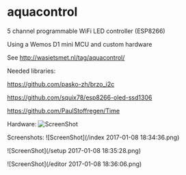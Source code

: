 # aquacontrol
5 channel programmable WiFi LED controller (ESP8266)

Using a Wemos D1 mini MCU and custom hardware

See http://wasietsmet.nl/tag/aquacontrol/

Needed libraries:

https://github.com/pasko-zh/brzo_i2c

https://github.com/squix78/esp8266-oled-ssd1306

https://github.com/PaulStoffregen/Time

Hardware:
![ScreenShot](http://wasietsmet.nl/wp-content/uploads/2016/11/OLEDflash1.jpg)

Screenshots:
![ScreenShot](/index 2017-01-08 18:34:36.png)

![ScreenShot](/setup 2017-01-08 18:35:28.png)

![ScreenShot](/editor 2017-01-08 18:36:06.png)
